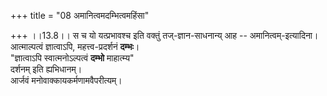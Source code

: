 +++
title = "08 अमानित्वमदम्भित्वमहिंसा"

+++
।।13.8।। स च यो यत्प्रभावश्च इति वक्तुं तज्-ज्ञान-साधनान्य् आह --
अमानित्वम्-इत्यादिना।  
आत्माल्पत्वं ज्ञात्वाऽपि, महत्त्व-प्रदर्शनं **दम्भः**।  
"ज्ञात्वाऽपि स्वात्मनोऽल्पत्वं **दम्भो** माहात्म्य"  
दर्शनम् इति ह्यभिधानम्।  
आर्जवं मनोवाक्कायकर्मणामवैपरीत्यम्।
